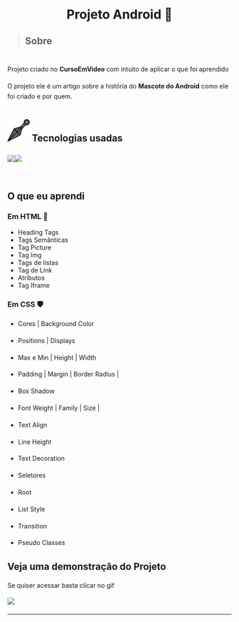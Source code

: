   # Projeto Android 🤖 

 > ## Sobre 
 
#

<p>
Projeto criado no <strong>CursoEmVideo</strong> com intuito de aplicar o que foi aprendido</p>

<p>O projeto ele é um artigo sobre a história do <strong>Mascote do Android</strong> como ele foi criado e por quem.</p>

#

## <img src="./imgs-readme/kunai.png" height="50px">  Tecnologias usadas

<div class="tecnologias">
  <img src="https://cdn.jsdelivr.net/gh/devicons/devicon/icons/html5/html5-original.svg" />
  
  <img src="https://cdn.jsdelivr.net/gh/devicons/devicon/icons/css3/css3-original.svg" />
</div>

 <h2 class="aprendi">O que eu aprendi </h2>

### Em HTML 🏹
- Heading Tags
- Tags Semânticas
- Tag Picture
- Tag Img
- Tags de listas
- Tag de Link
- Atributos
- Tag Iframe

### Em CSS 🛡️
- Cores | Background Color
- Positions | Displays
- Max e Min | Height | Width
- Padding | Margin | Border Radius | 
- Box Shadow

- Font Weight | Family | Size | 
- Text Align
- Line Height
- Text Decoration

- Seletores
- Root
- List Style
- Transition
- Pseudo Classes

## Veja uma demonstração do Projeto 

<p>Se quiser acessar basta clicar no gif</p>

[<img src="./imgs-readme/projeto-android-gif.gif" href="">
](https://xmurilo.github.io/projeto-android/)





-----------
<style>

  h1 {
    text-align:center;
  }


  p {
    line-height:1.7em;
  }


  .tecnologias {
    display:flex;
    margin-top:25px;
  }

  .tecnologias img {
    height:50px;
  }

  .aprendi {
    margin-top: 30px;
  }

 
  </style>

